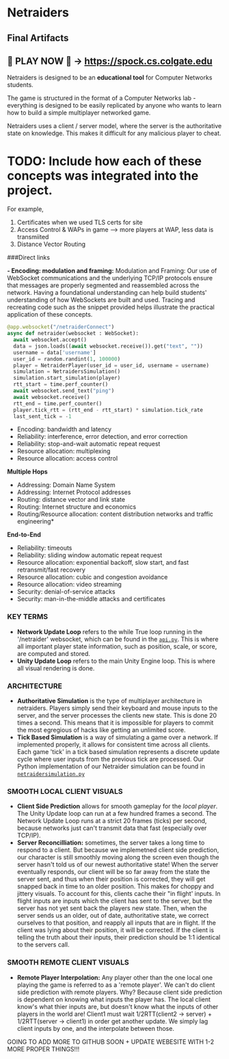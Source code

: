 # Netraiders
## Final Artifacts
## 👾 PLAY NOW 👾 -> https://spock.cs.colgate.edu

Netraiders is designed to be an **educational tool** for Computer Networks students. 

The game is structured in the format of a Computer Networks lab - everything is designed to be easily replicated by anyone who wants to learn how to build a simple multiplayer networked game.

Netraiders uses a client / server model, where the server is the authoritative state on knowledge. This makes it difficult for any malicious player to cheat.


# TODO: Include how each of these concepts was integrated into the project. 
For example, 
1) Certificates when we used TLS certs for site
2) Access Control & WAPs in game --> more players at WAP, less data is transmiited
3) Distance Vector Routing

###Direct links

**- Encoding: modulation and framing:** Modulation and Framing: Our use of WebSocket communications and the underlying TCP/IP protocols ensure that messages are properly segmented and reassembled across the network. Having a foundational understanding can help build students' understanding of how WebSockets are built and used. Tracing and recreating code such as the snippet provided helps illustrate the practical application of these concepts.

  ```python
  @app.websocket("/netraiderConnect")
async def netraider(websocket : WebSocket):
    await websocket.accept()
    data = json.loads((await websocket.receive()).get("text", ""))
    username = data['username']
    user_id = random.randint(1, 100000)
    player = NetraiderPlayer(user_id = user_id, username = username)
    simulation = NetraidersSimulation()
    simulation.start_simulation(player)
    rtt_start = time.perf_counter()
    await websocket.send_text("ping")
    await websocket.receive()
    rtt_end = time.perf_counter()
    player.tick_rtt = (rtt_end - rtt_start) * simulation.tick_rate
    last_sent_tick = -1
  ```
- Encoding: bandwidth and latency
- Reliability: interference, error detection, and error correction
- Reliability: stop-and-wait automatic repeat request
- Resource allocation: multiplexing
- Resource allocation: access control

**Multiple Hops**
- Addressing: Domain Name System
- Addressing: Internet Protocol addresses
- Routing: distance vector and link state
- Routing: Internet structure and economics
- Routing/Resource allocation: content distribution networks and traffic engineering*

**End-to-End**
- Reliability: timeouts
- Reliability: sliding window automatic repeat request
- Resource allocation: exponential backoff, slow start, and fast retransmit/fast recovery
- Resource allocation: cubic and congestion avoidance
- Resource allocation: video streaming
- Security: denial-of-service attacks
- Security: man-in-the-middle attacks and certificates



### KEY TERMS
- **Network Update Loop** refers to the while True loop running in the '/netraider' websocket, which can be found in the [`api.py`](webserver/api.py#L50-L90). This is where all important player state information, such as position, scale, or score, are computed and stored. 
- **Unity Update Loop** refers to the main Unity Engine loop. This is where all visual rendering is done.

### ARCHITECTURE
- **Authoritative Simulation** is the type of multiplayer architecture in netraiders. Players simply send their keyboard and mouse inputs to the server, and the server processes the clients new state. This is done 20 times a second. This means that it is impossible for players to commit the most egregious of hacks like getting an unlimited score.
- **Tick Based Simulation** is a way of simulating a game over a network. If implemented properly, it allows for consistent time across all clients. Each game 'tick' in a tick based simulation represents a discrete update cycle where user inputs from the previous tick are processed. Our Python implementation of our Netraider simulation can be found in [`netraidersimulation.py`](webserver/netraidersimulation.py)

### SMOOTH LOCAL CLIENT VISUALS
- **Client Side Prediction** allows for smooth gameplay for the *local player*. The Unity Update loop can run at a few hundred frames a second. The Network Update Loop runs at a strict 20 frames (ticks) per second, because networks just can't transmit data that fast (especially over TCP/IP).
- **Server Reconcilliation:** sometimes, the server takes a long time to respond to a client. But because we implemetned client side prediction, our character is still smoothly moving along the screen even though the server hasn't told us of our newest authoritative state! When the server eventually responds, our client will be so far away from the state the server sent, and thus when their position is corrected, they will get snapped back in time to an older position. This makes for choppy and jittery visuals. To account for this, clients cache their "in flight' inputs. In flight inputs are inputs which the client has sent to the server, but the server has not yet sent back the players new state. Then, when the server sends us an older, out of date, authoritative state, we correct ourselves to that position, and reapply all inputs that are in flight. If the client was lying about their position, it will be corrected. If the client is telling the truth about their inputs, their prediction should be 1:1 identical to the servers call. 

### SMOOTH REMOTE CLIENT VISUALS
- **Remote Player Interpolation:** Any player other than the one local one playing the game is referred to as a 'remote player'. We can't do client side prediction with remote players. Why? Because client side prediction is dependent on knowing what inputs the player has. The local client know's what thier inputs are, but doesn't know what the inputs of other players in the world are! Client1 must wait 1/2RTT(client2 -> server) + 1/2RTT(server -> client1) in order get another update. We simply lag client inputs by one, and the interpolate between those.



GOING TO ADD MORE TO GITHUB SOON + UPDATE WEBESITE WITH 1-2 MORE PROPER THINGS!!!

